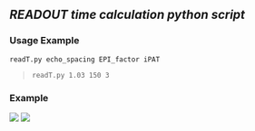 ## _READOUT time calculation python script_

### Usage Example
```readT.py echo_spacing EPI_factor iPAT```
> ```readT.py 1.03 150 3```

### Example
![](assets/README-3079d016.png)
![](assets/README-d6d3bd0d.png)
